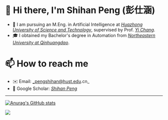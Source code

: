 # 👋 Hi there, I'm Shihan Peng (彭仕涵)
- 🔭 I am pursuing an M.Eng. in Artificial Intelligence at [_Huazhong University of Science and Technology_](https://english.hust.edu.cn/), supervised by Prof. [_Yi Chang_](https://owuchangyuo.github.io/).
- 🎓 I obtained my Bachelor's degree in Automation from [_Northeastern University at Qinhuangdao_](https://www.neuq.edu.cn/).

# 📫 How to reach me
- ✉️ Email: _pengshihan@hust.edu.cn_
- 📝 Google Scholar: [_Shihan Peng_](https://scholar.google.com/citations?user=Xd6FVrcAAAAJ)

---

[![Anurag's GitHub stats](https://github-readme-stats.vercel.app/api?username=blang233&show_icons=true&theme=tokyonight)](https://github.com/anuraghazra/github-readme-stats)

![](https://komarev.com/ghpvc/?username=blang233&style=plastic)
